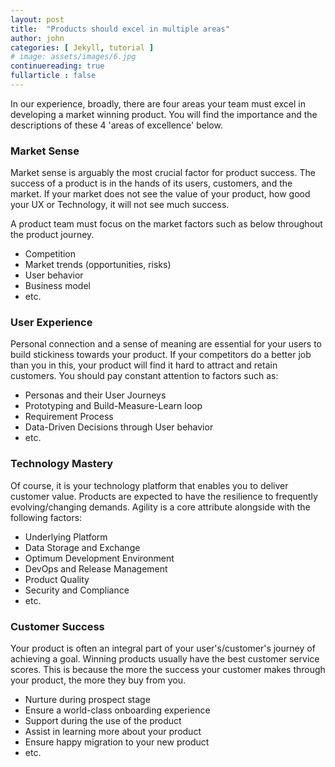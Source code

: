```yaml
---
layout: post
title:  "Products should excel in multiple areas"
author: john
categories: [ Jekyll, tutorial ]
# image: assets/images/6.jpg
continuereading: true
fullarticle : false
---
```

In our experience, broadly, there are four areas your team must excel in developing a market winning product. You will find the importance and the descriptions of these 4 'areas of excellence' below.


### Market Sense

Market sense is arguably the most crucial factor for product success. The success of a product is in the hands of its users, customers, and the market. If your market does not see the value of your product, how good your UX or Technology, it will not see much success.

A product team must focus on the market factors such as below throughout the product journey.

- Competition
- Market trends (opportunities, risks)
- User behavior
- Business model
- etc.

### User Experience

Personal connection and a sense of meaning are essential for your users to build stickiness towards your product. If your competitors do a better job than you in this, your product will find it hard to attract and retain customers. You should pay constant attention to factors such as:

- Personas and their User Journeys
- Prototyping and Build-Measure-Learn loop
- Requirement Process
- Data-Driven Decisions through User behavior
- etc.

### Technology Mastery

Of course, it is your technology platform that enables you to deliver customer value. Products are expected to have the resilience to frequently evolving/changing demands. Agility is a core attribute alongside with the following factors:

- Underlying Platform
- Data Storage and Exchange
- Optimum Development Environment
- DevOps and Release Management
- Product Quality
- Security and Compliance
- etc.

### Customer Success

Your product is often an integral part of your user's/customer's journey of achieving a goal. Winning products usually have the best customer service scores. This is because the more the success your customer makes through your product, the more they buy from you.

- Nurture during prospect stage
- Ensure a world-class onboarding experience
- Support during the use of the product
- Assist in learning more about your product
- Ensure happy migration to your new product
- etc.